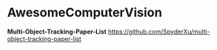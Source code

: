# AwesomeComputerVision
**Multi-Object-Tracking-Paper-List** https://github.com/SpyderXu/multi-object-tracking-paper-list
